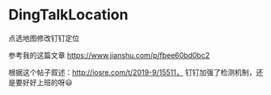 # DingTalkLocation
点选地图修改钉钉定位

参考我的这篇文章
https://www.jianshu.com/p/fbee60bd0bc2

根据这个帖子叙述：http://iosre.com/t/2019-9/15511， 钉钉加强了检测机制，还是要好好上班的呀😃
